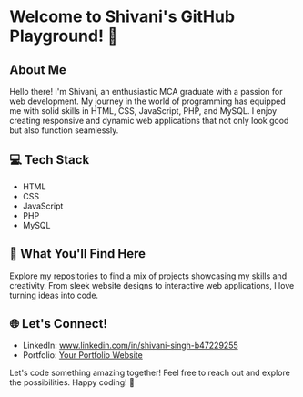 # Welcome to Shivani's GitHub Playground! 🚀

## About Me
Hello there! I'm Shivani, an enthusiastic MCA graduate with a passion for web development. My journey in the world of programming has equipped me with solid skills in HTML, CSS, JavaScript, PHP, and MySQL. I enjoy creating responsive and dynamic web applications that not only look good but also function seamlessly.

## 💻 Tech Stack
- HTML
- CSS
- JavaScript
- PHP
- MySQL

## 🚀 What You'll Find Here
Explore my repositories to find a mix of projects showcasing my skills and creativity. From sleek website designs to interactive web applications, I love turning ideas into code.

## 🌐 Let's Connect!
- LinkedIn: www.linkedin.com/in/shivani-singh-b47229255
- Portfolio: [Your Portfolio Website](link-to-portfolio)

Let's code something amazing together! Feel free to reach out and explore the possibilities. Happy coding! 🌟
